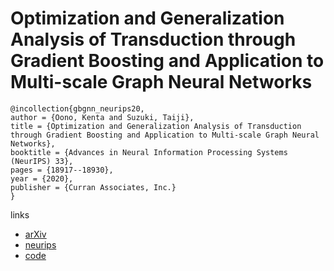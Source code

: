 # Optimization and Generalization Analysis of Transduction through Gradient Boosting and Application to Multi-scale Graph Neural Networks

```
@incollection{gbgnn_neurips20,
author = {Oono, Kenta and Suzuki, Taiji},
title = {Optimization and Generalization Analysis of Transduction through Gradient Boosting and Application to Multi-scale Graph Neural Networks},
booktitle = {Advances in Neural Information Processing Systems (NeurIPS) 33},
pages = {18917--18930},
year = {2020},
publisher = {Curran Associates, Inc.}
}
```

links
- [arXiv](https://arxiv.org/abs/2006.08550)
- [neurips](https://papers.nips.cc//paper/2020/hash/dab49080d80c724aad5ebf158d63df41-Abstract.html)
- [code](https://github.com/delta2323/GB-GNN)

